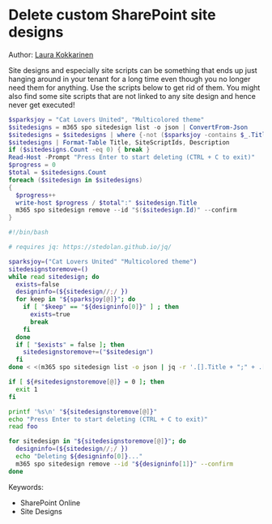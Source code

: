 # Delete custom SharePoint site designs

Author: [Laura Kokkarinen](https://laurakokkarinen.com/does-it-spark-joy-powershell-scripts-for-keeping-your-development-environment-tidy-and-spotless/#delete-all-sharepoint-site-designs-and-site-scripts)

Site designs and especially site scripts can be something that ends up just hanging around in your tenant for a long time even though you no longer need them for anything. Use the scripts below to get rid of them. You might also find some site scripts that are not linked to any site design and hence never get executed!

```powershell tab="PowerShell Core"
$sparksjoy = "Cat Lovers United", "Multicolored theme"
$sitedesigns = m365 spo sitedesign list -o json | ConvertFrom-Json
$sitedesigns = $sitedesigns | where {-not ($sparksjoy -contains $_.Title)}
$sitedesigns | Format-Table Title, SiteScriptIds, Description
if ($sitedesigns.Count -eq 0) { break }
Read-Host -Prompt "Press Enter to start deleting (CTRL + C to exit)"
$progress = 0
$total = $sitedesigns.Count
foreach ($sitedesign in $sitedesigns)
{
  $progress++
  write-host $progress / $total":" $sitedesign.Title
  m365 spo sitedesign remove --id "$($sitedesign.Id)" --confirm
}
```

```bash tab="Bash"
#!/bin/bash

# requires jq: https://stedolan.github.io/jq/

sparksjoy=("Cat Lovers United" "Multicolored theme")
sitedesignstoremove=()
while read sitedesign; do
  exists=false
  designinfo=(${sitedesign//;/ })
  for keep in "${sparksjoy[@]}"; do
    if [ "$keep" == "${designinfo[0]}" ] ; then
      exists=true
      break
    fi
  done
  if [ "$exists" = false ]; then
    sitedesignstoremove+=("$sitedesign")
  fi
done < <(m365 spo sitedesign list -o json | jq -r '.[].Title + ";" + .[].Id')

if [ ${#sitedesignstoremove[@]} = 0 ]; then
  exit 1
fi

printf '%s\n' "${sitedesignstoremove[@]}"
echo "Press Enter to start deleting (CTRL + C to exit)"
read foo

for sitedesign in "${sitedesignstoremove[@]}"; do
  designinfo=(${sitedesign//;/ })
  echo "Deleting ${designinfo[0]}..."
  m365 spo sitedesign remove --id "${designinfo[1]}" --confirm
done
```

Keywords:

- SharePoint Online
- Site Designs
